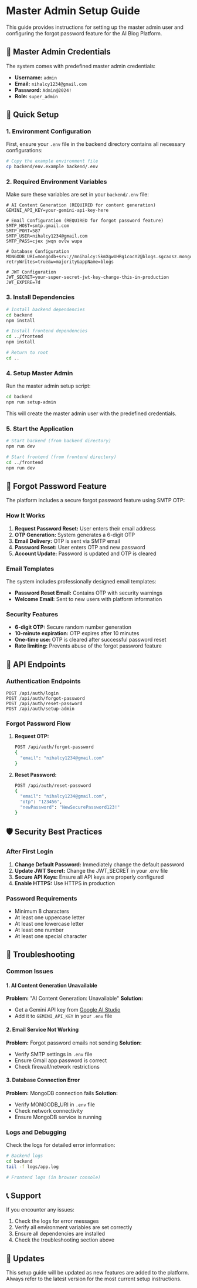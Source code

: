 # Master Admin Setup Guide

This guide provides instructions for setting up the master admin user and configuring the forgot password feature for the AI Blog Platform.

## 🔐 Master Admin Credentials

The system comes with predefined master admin credentials:

- **Username:** `admin`
- **Email:** `nihalcy1234@gmail.com`
- **Password:** `Admin@2024!`
- **Role:** `super_admin`

## 🚀 Quick Setup

### 1. Environment Configuration

First, ensure your `.env` file in the backend directory contains all necessary configurations:

```bash
# Copy the example environment file
cp backend/env.example backend/.env
```

### 2. Required Environment Variables

Make sure these variables are set in your `backend/.env` file:

```env
# AI Content Generation (REQUIRED for content generation)
GEMINI_API_KEY=your-gemini-api-key-here

# Email Configuration (REQUIRED for forgot password feature)
SMTP_HOST=smtp.gmail.com
SMTP_PORT=587
SMTP_USER=nihalcy1234@gmail.com
SMTP_PASS=cjex jwqn ovlw wupa

# Database Configuration
MONGODB_URI=mongodb+srv://mnihalcy:SkmXgwUHRg1cocY2@blogs.sgcaosz.mongodb.net/?retryWrites=true&w=majority&appName=blogs

# JWT Configuration
JWT_SECRET=your-super-secret-jwt-key-change-this-in-production
JWT_EXPIRE=7d
```

### 3. Install Dependencies

```bash
# Install backend dependencies
cd backend
npm install

# Install frontend dependencies
cd ../frontend
npm install

# Return to root
cd ..
```

### 4. Setup Master Admin

Run the master admin setup script:

```bash
cd backend
npm run setup-admin
```

This will create the master admin user with the predefined credentials.

### 5. Start the Application

```bash
# Start backend (from backend directory)
npm run dev

# Start frontend (from frontend directory)
cd ../frontend
npm run dev
```

## 📧 Forgot Password Feature

The platform includes a secure forgot password feature using SMTP OTP:

### How It Works

1. **Request Password Reset:** User enters their email address
2. **OTP Generation:** System generates a 6-digit OTP
3. **Email Delivery:** OTP is sent via SMTP email
4. **Password Reset:** User enters OTP and new password
5. **Account Update:** Password is updated and OTP is cleared

### Email Templates

The system includes professionally designed email templates:
- **Password Reset Email:** Contains OTP with security warnings
- **Welcome Email:** Sent to new users with platform information

### Security Features

- **6-digit OTP:** Secure random number generation
- **10-minute expiration:** OTP expires after 10 minutes
- **One-time use:** OTP is cleared after successful password reset
- **Rate limiting:** Prevents abuse of the forgot password feature

## 🔧 API Endpoints

### Authentication Endpoints

```
POST /api/auth/login
POST /api/auth/forgot-password
POST /api/auth/reset-password
POST /api/auth/setup-admin
```

### Forgot Password Flow

1. **Request OTP:**
   ```bash
   POST /api/auth/forgot-password
   {
     "email": "nihalcy1234@gmail.com"
   }
   ```

2. **Reset Password:**
   ```bash
   POST /api/auth/reset-password
   {
     "email": "nihalcy1234@gmail.com",
     "otp": "123456",
     "newPassword": "NewSecurePassword123!"
   }
   ```

## 🛡️ Security Best Practices

### After First Login

1. **Change Default Password:** Immediately change the default password
2. **Update JWT Secret:** Change the JWT_SECRET in your .env file
3. **Secure API Keys:** Ensure all API keys are properly configured
4. **Enable HTTPS:** Use HTTPS in production

### Password Requirements

- Minimum 8 characters
- At least one uppercase letter
- At least one lowercase letter
- At least one number
- At least one special character

## 🐛 Troubleshooting

### Common Issues

#### 1. AI Content Generation Unavailable
**Problem:** "AI Content Generation: Unavailable"
**Solution:** 
- Get a Gemini API key from [Google AI Studio](https://makersuite.google.com/app/apikey)
- Add it to `GEMINI_API_KEY` in your `.env` file

#### 2. Email Service Not Working
**Problem:** Forgot password emails not sending
**Solution:**
- Verify SMTP settings in `.env` file
- Ensure Gmail app password is correct
- Check firewall/network restrictions

#### 3. Database Connection Error
**Problem:** MongoDB connection fails
**Solution:**
- Verify MONGODB_URI in `.env` file
- Check network connectivity
- Ensure MongoDB service is running

### Logs and Debugging

Check the logs for detailed error information:

```bash
# Backend logs
cd backend
tail -f logs/app.log

# Frontend logs (in browser console)
```

## 📞 Support

If you encounter any issues:

1. Check the logs for error messages
2. Verify all environment variables are set correctly
3. Ensure all dependencies are installed
4. Check the troubleshooting section above

## 🔄 Updates

This setup guide will be updated as new features are added to the platform. Always refer to the latest version for the most current setup instructions.
